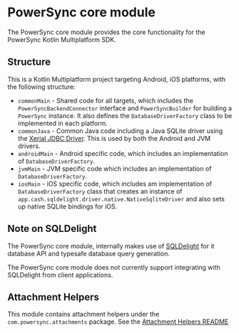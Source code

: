# PowerSync core module

The PowerSync core module provides the core functionality for the PowerSync Kotlin Multiplatform
SDK.

## Structure

This is a Kotlin Multiplatform project targeting Android, iOS platforms, with the following
structure:

- `commonMain` - Shared code for all targets, which includes the `PowerSyncBackendConnector`
  interface and `PowerSyncBuilder` for building a `PowerSync` instance. It also defines
  the `DatabaseDriverFactory` class to be implemented in each platform.
- `commonJava` - Common Java code including a Java SQLite driver using
  the [Xerial JDBC Driver](https://github.com/xerial/sqlite-jdbc). This is used by both the Android
  and JVM drivers.
- `androidMain` - Android specific code, which includes an implementation of
  `DatabaseDriverFactory`.
- `jvmMain` - JVM specific code which includes an implementation of `DatabaseDriverFactory`.
- `iosMain` - iOS specific code, which includes am implementation of `DatabaseDriverFactory` class
  that creates an instance of `app.cash.sqldelight.driver.native.NativeSqliteDriver` and also sets
  up native SQLite bindings for iOS.

## Note on SQLDelight

The PowerSync core module, internally makes use
of [SQLDelight](https://sqldelight.github.io/sqldelight/latest/) for it database API and typesafe
database
query generation.

The PowerSync core module does not currently support integrating with SQLDelight from client
applications.

## Attachment Helpers

This module contains attachment helpers under the `com.powersync.attachments` package. See
the [Attachment Helpers README](./src/commonMain/kotlin/com/powersync/attachments/README.md)
